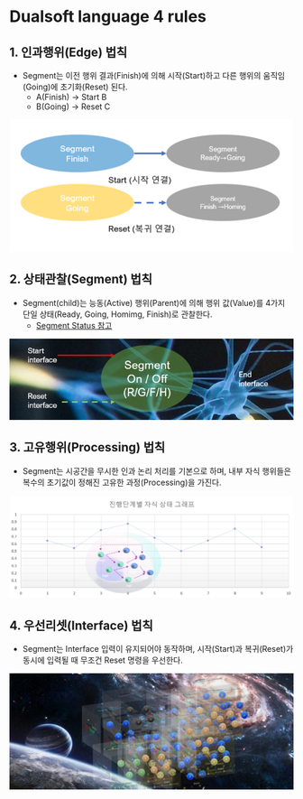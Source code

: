 
# Dualsoft language 4 rules


## 1. 인과행위(Edge) 법칙
  - Segment는 이전 행위 결과(Finish)에 의해 시작(Start)하고 다른 행위의 움직임(Going)에 초기화(Reset) 된다.
    -  A(Finish) → Start  B
    -  B(Going) → Reset  C
<img src="IMG/Rule1.png">

## 2. 상태관찰(Segment) 법칙
  - Segment(child)는 능동(Active) 행위(Parent)에 의해 행위 값(Value)를 4가지 단일 상태(Ready, Going, Homimg, Finish)로 관찰한다.
    - [Segment Status 참고](/Terminologies/segment.md)
<img src="IMG/Rule2.png">

## 3. 고유행위(Processing) 법칙
  - Segment는 시공간을 무시한 인과 논리 처리를 기본으로 하며, 내부 자식 행위들은 복수의 초기값이 정해진 고유한 과정(Processing)을 가진다.
<img src="IMG/Rule3.png">

## 4. 우선리셋(Interface) 법칙
  - Segment는 Interface 입력이 유지되어야 동작하며, 시작(Start)과 복귀(Reset)가 동시에 입력될 때 무조건 Reset 명령을 우선한다.
<img src="IMG/Rule4.png">
